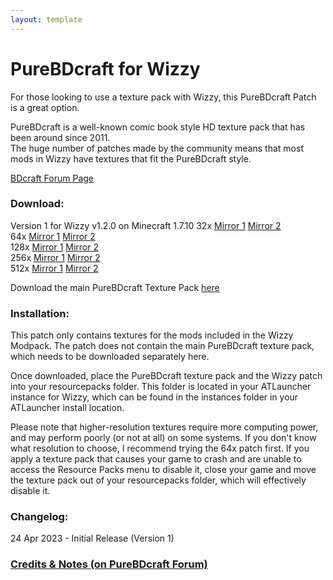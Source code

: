 ```yaml
---
layout: template
---
```

# PureBDcraft for Wizzy

For those looking to use a texture pack with Wizzy, this PureBDcraft Patch is a great option.  

PureBDcraft is a well-known comic book style HD texture pack that has been around since 2011.   
The huge number of patches made by the community means that most mods in Wizzy have textures that fit the PureBDcraft style.

[BDcraft Forum Page](https://bdcraft.net/community/viewtopic.php?t=9079)

### Download:

Version 1 for Wizzy v1.2.0 on Minecraft 1.7.10
32x [Mirror 1](https://www.mediafire.com/file/8c7m70jcr4n9fgy/32x_Wizzy_PureBDcraft_Patch_V1.zip) [Mirror 2](https://drive.google.com/file/d/1hy-xnlUNj4CcsMMpoAHDxfja_qvr9mSt)  
64x [Mirror 1](https://www.mediafire.com/file/ghmpcj30gziem3x/64x_Wizzy_PureBDcraft_Patch_V1.zip) [Mirror 2](https://drive.google.com/file/d/14TCZi_eaS1xQSF3mRDLwKykUTweXz9xd)    
128x [Mirror 1](https://www.mediafire.com/file/4ust624wphkkfyu/128x_Wizzy_PureBDcraft_Patch_V1.zip) [Mirror 2](https://drive.google.com/file/d/1OmtBF9QcosksysyXlPHaxNOZ3JNSM5KX)    
256x [Mirror 1](https://www.mediafire.com/file/yanlqyt4eprtoqw/256x_Wizzy_PureBDcraft_Patch_V1.zip) [Mirror 2](https://drive.google.com/file/d/1BliuNwekjx62yMne7jVO8PMVMVsQrhUZ)    
512x [Mirror 1](https://www.mediafire.com/file/qx593upcld4gxd5/512x_Wizzy_PureBDcraft_Patch_V1.zip) [Mirror 2](https://drive.google.com/file/d/1u6dGdT9CqHeYum9zLVKu_vlL-mSF95Lq)  

Download the main PureBDcraft Texture Pack [here](https://bdcraft.net/downloads/purebdcraft-minecraft/)

### Installation:

This patch only contains textures for the mods included in the Wizzy Modpack.
The patch does not contain the main PureBDcraft texture pack, which needs to be downloaded separately here.

Once downloaded, place the PureBDcraft texture pack and the Wizzy patch into your resourcepacks folder.
This folder is located in your ATLauncher instance for Wizzy, which can be found in the instances folder in your ATLauncher install location.

Please note that higher-resolution textures require more computing power, and may perform poorly (or not at all) on some systems.
If you don't know what resolution to choose, I recommend trying the 64x patch first.
If you apply a texture pack that causes your game to crash and are unable to access the Resource Packs menu to disable it, close your game and move the texture pack out of your resourcepacks folder, which will effectively disable it.


### Changelog:

24 Apr 2023 - Initial Release (Version 1)


### [Credits & Notes (on PureBDcraft Forum)](https://bdcraft.net/community/viewtopic.php?t=9079)



